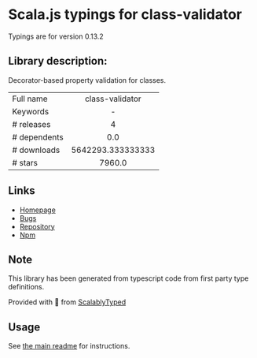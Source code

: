 
# Scala.js typings for class-validator

Typings are for version 0.13.2

## Library description:
Decorator-based property validation for classes.

|                    |                 |
| ------------------ | :-------------: |
| Full name          | class-validator |
| Keywords           | - |
| # releases         | 4 |
| # dependents       | 0.0 |
| # downloads        | 5642293.333333333 |
| # stars            | 7960.0 |

## Links
- [Homepage](https://github.com/typestack/class-validator#readme)
- [Bugs](https://github.com/typestack/class-validator/issues)
- [Repository](https://github.com/typestack/class-validator)
- [Npm](https://www.npmjs.com/package/class-validator)
    


## Note
This library has been generated from typescript code from first party type definitions.

Provided with :purple_heart: from [ScalablyTyped](https://github.com/oyvindberg/ScalablyTyped)

## Usage
See [the main readme](../../readme.md) for instructions.


